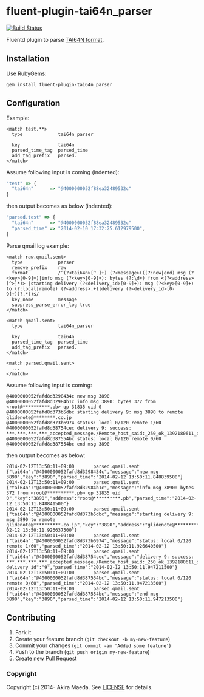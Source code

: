 # fluent-plugin-tai64n_parser

[![Build Status](https://travis-ci.org/glidenote/fluent-plugin-tai64n_parser.png?branch=master)](https://travis-ci.org/glidenote/fluent-plugin-tai64n_parser)

Fluentd plugin to parse [TAI64N format](http://cr.yp.to/libtai/tai64.html#tai64n).

## Installation

Use RubyGems:

```
gem install fluent-plugin-tai64n_parser
```

## Configuration

Example:

```
<match test.**>
  type             tai64n_parser

  key              tai64n
  parsed_time_tag  parsed_time
  add_tag_prefix   parsed.
</match>
```

Assume following input is coming (indented):

``` js
"test" => {
  "tai64n"      => "@4000000052f88ea32489532c"
}
```

then output becomes as below (indented):

``` js
"parsed.test" => {
  "tai64n"      => "@4000000052f88ea32489532c"
  "parsed_time" => "2014-02-10 17:32:25.612979500",
}
```

Parse qmail log example:

```
<match raw.qmail.sent>
  type             parser
  remove_prefix    raw
  format           /^(?<tai64n>[^ ]+) (?<message>(((?:new|end) msg (?<key>[0-9]+)|info msg (?<key>[0-9]+): bytes (?:\d+) from <(?<address>[^>]*)> |starting delivery (?<delivery_id>[0-9]+): msg (?<key>[0-9]+) to (?:local|remote) (?<address>.+)|delivery (?<delivery_id>[0-9]+))?.*))$/
  key_name         message
  suppress_parse_error_log true
</match>

<match qmail.sent>
  type             tai64n_parser

  key              tai64n
  parsed_time_tag  parsed_time
  add_tag_prefix   parsed.
</match>

<match parsed.qmail.sent>
  ...
</match>
```

Assume following input is coming:

```
@4000000052fafd8d3298434c new msg 3890
@4000000052fafd8d32984b1c info msg 3890: bytes 372 from <root@**********.pb> qp 31835 uid 0
@4000000052fafd8d373b5dbc starting delivery 9: msg 3890 to remote glidenote@********.co.jp
@4000000052fafd8d373b6974 status: local 0/120 remote 1/60
@4000000052fafd8d38754cec delivery 9: success: ***.***.***.***_accepted_message./Remote_host_said:_250_ok_1392180611_qp_10394/
@4000000052fafd8d387554bc status: local 0/120 remote 0/60
@4000000052fafd8d387554bc end msg 3890
```

then output becomes as below:

```
2014-02-12T13:50:11+09:00       parsed.qmail.sent       {"tai64n":"@4000000052fafd8d3298434c","message":"new msg 3890","key":"3890","parsed_time":"2014-02-12 13:50:11.848839500"}
2014-02-12T13:50:11+09:00       parsed.qmail.sent       {"tai64n":"@4000000052fafd8d32984b1c","message":"info msg 3890: bytes 372 from <root@**********.pb> qp 31835 uid 0","key":"3890","address":"root@**********.pb","parsed_time":"2014-02-12 13:50:11.848841500"}
2014-02-12T13:50:11+09:00       parsed.qmail.sent       {"tai64n":"@4000000052fafd8d373b5dbc","message":"starting delivery 9: msg 3890 to remote glidenote@**********.co.jp","key":"3890","address":"glidenote@**********.co.jp","delivery_id":"9","parsed_time":"2014-02-12 13:50:11.926637500"}
2014-02-12T13:50:11+09:00       parsed.qmail.sent       {"tai64n":"@4000000052fafd8d373b6974","message":"status: local 0/120 remote 1/60","parsed_time":"2014-02-12 13:50:11.926640500"}
2014-02-12T13:50:11+09:00       parsed.qmail.sent       {"tai64n":"@4000000052fafd8d38754cec","message":"delivery 9: success: ***.***.***.***_accepted_message./Remote_host_said:_250_ok_1392180611_qp_10394/","
delivery_id":"9","parsed_time":"2014-02-12 13:50:11.947211500"}
2014-02-12T13:50:11+09:00       parsed.qmail.sent       {"tai64n":"@4000000052fafd8d387554bc","message":"status: local 0/120 remote 0/60","parsed_time":"2014-02-12 13:50:11.947213500"}
2014-02-12T13:50:11+09:00       parsed.qmail.sent       {"tai64n":"@4000000052fafd8d387554bc","message":"end msg 3890","key":"3890","parsed_time":"2014-02-12 13:50:11.947213500"}
```

## Contributing

1. Fork it
2. Create your feature branch (`git checkout -b my-new-feature`)
3. Commit your changes (`git commit -am 'Added some feature'`)
4. Push to the branch (`git push origin my-new-feature`)
5. Create new Pull Request

### Copyright

Copyright (c) 2014- Akira Maeda. See [LICENSE](LICENSE) for details.
